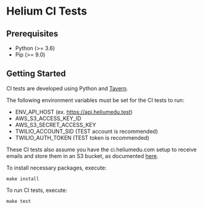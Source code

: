 # Helium CI Tests

## Prerequisites

* Python (>= 3.6)
* Pip (>= 9.0)

## Getting Started
CI tests are developed using Python and [Tavern](https://taverntesting.github.io/).

The following environment variables must be set for the CI tests to run:

* ENV_API_HOST (ex. https://api.heliumedu.test)
* AWS_S3_ACCESS_KEY_ID
* AWS_S3_SECRET_ACCESS_KEY
* TWILIO_ACCOUNT_SID (TEST account is recommended)
* TWILIO_AUTH_TOKEN (TEST token is recommended)

These CI tests also assume you have the ci.heliumedu.com setup to receive emails and store them in an S3 bucket, as
documented [here](https://docs.aws.amazon.com/ses/latest/DeveloperGuide/receiving-email-getting-started.html).

To install necessary packages, execute:

```
make install
```

To run CI tests, execute:

```
make test
```
